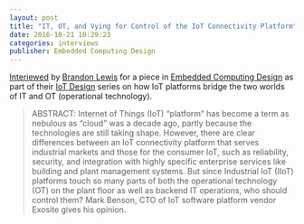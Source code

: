```yaml
---
layout: post
title: "IT, OT, and Vying for Control of the IoT Connectivity Platform"
date: 2016-10-21 10:29:23
categories: interviews
publisher: Embedded Computing Design
---
```


[Interiewed][ln1] by [Brandon Lewis][ln2] for a piece in [Embedded Computing Design][ln3] as part of their [IoT Design][ln4] series on how IoT platforms bridge the two worlds of IT and OT (operational technology).

> ABSTRACT: Internet of Things (IoT) “platform” has become a term as nebulous as “cloud” was a decade ago, partly because the technologies are still taking shape. However, there are clear differences between an IoT connectivity platform that serves industrial markets and those for the consumer IoT, such as reliability, security, and integration with highly specific enterprise services like building and plant management systems. But since Industrial IoT (IIoT) platforms touch so many parts of both the operational technology (OT) on the plant floor as well as backend IT operations, who should control them? Mark Benson, CTO of IoT software platform vendor Exosite gives his opinion.

[ln1]: http://iotdesign.embedded-computing.com/articles/it-ot-and-vying-for-control-of-the-iot-connectivity-platform/
[ln2]: https://twitter.com/TechieLew
[ln3]: http://embedded-computing.com/
[ln4]: http://iotdesign.embedded-computing.com/

